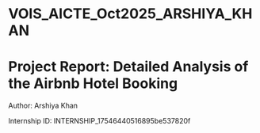# VOIS_AICTE_Oct2025_ARSHIYA_KHAN


# Project Report: Detailed Analysis of the Airbnb Hotel Booking



Author: Arshiya Khan

Internship ID: INTERNSHIP_17546440516895be537820f    
